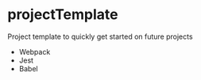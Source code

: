 # projectTemplate
Project template to quickly get started on future projects

- Webpack
- Jest
- Babel
